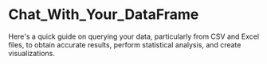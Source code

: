 # Chat_With_Your_DataFrame
Here's a quick guide on querying your data, particularly from CSV and Excel files, to obtain accurate results, perform statistical analysis, and create visualizations.

